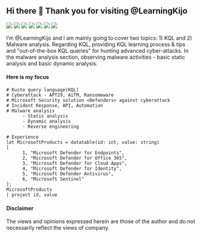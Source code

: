 ## Hi there 👋 Thank you for visiting @LearningKijo
<a href="https://www.linkedin.com/in/kijo-niimura/"><img src="https://img.shields.io/badge/-Linkedin-0077B5.svg?logo=linkedin&style=popout"></a>
<a href="https://learn.microsoft.com/en-us/azure/data-explorer/kusto/query/"><img src="https://img.shields.io/badge/Azure-KQL-00B2FF.svg?logo=microsoftazure&style=popout"></a>
<a href="https://learn.microsoft.com/en-us/azure/data-explorer/kusto/query/"><img src="https://img.shields.io/badge/Azure%20Data%20Explorer-%230078D4.svg?&style=popout&logo=azure%20data%20explorer&logoColor=white"/></a>
<img src="https://img.shields.io/badge/M365D-APIs-142787.svg?logo=microsoft&style=popout"> <img src="https://img.shields.io/badge/MDE-APIs-142783.svg?logo=microsoft&style=popout"> <img src="https://img.shields.io/badge/PowerShell-%235391FE.svg?&style=popout&logo=powershell&logoColor=white" /> <img src="https://img.shields.io/badge/-Python-FFFFFF.svg?logo=python&style=popout"> <br>

I’m @LearningKijo and I am mainly going to cover two topics: 1) KQL and 2) Malware analysis.
Regarding KQL, providing KQL learning process & tips and "out-of-the-box KQL queries" for hunting advanced cyber-attacks. 
In the malware analysis section, observing malware activities - basic static analysis and basic dynamic analysis.

#### Here is my focus <br>
```
# Kusto query language(KQL) 
# Cyberattack - APT29, AiTM, Ransomeware
# Microsoft Security solution <Defenders> against cyberattack
# Incident Response, API, Automation
# Malware analysis
      - Statis analysis
      - Dynamic analysis
      - Reverse engineering 
      
# Experience
let MicrosoftProducts = datatable(id: int, value: string)
[
      1, "Microsoft Defender for Endpoints", 
      2, "Microsoft Defender for Office 365", 
      3, "Microsoft Defender for Cloud Apps", 
      4, "Microsoft Defender for Identity", 
      5, "Microsoft Defender Antivirus", 
      6, "Microsoft Sentinel"
];
MicrosoftProducts
| project id, value

```

#### Disclaimer 
The views and opinions expressed herein are those of the author and do not necessarily reflect the views of company.
